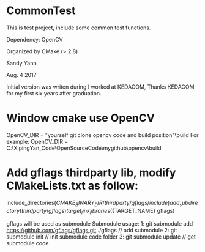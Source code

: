 # CommonTest
This is test project, include some common test functions.

Dependency: OpenCV

Organized by CMake (> 2.8)

Sandy Yann

Aug. 4 2017

Initial version was writen during I worked at KEDACOM, Thanks KEDACOM for my first six years after graduation.

# Window cmake use OpenCV
OpenCV_DIR = "yourself git clone opencv code and build position"\build
For example:
OpenCV_DIR = C:\XipingYan_Code\OpenSourceCode\mygithub\opencv\build


# Add gflags thirdparty lib, modify CMakeLists.txt as follow:
include_directories(${CMAKE_BINARY_DIR}/thirdparty/gflags/include)
add_subdirectory(thirdparty/gflags)
target_link_libraries(${TARGET_NAME} gflags)

gflags will be used as submodule
Submodule usage:
1: git submodule add https://github.com/gflags/gflags.git ./gflags	// add submodule
2: git submodule init		// init submodule code folder
3: git submodule update		// get submodule code

#